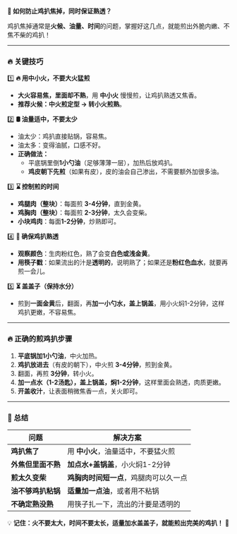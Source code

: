**📌 如何防止鸡扒焦掉，同时保证熟透？**  

鸡扒焦掉通常是**火候、油量、时间**的问题，掌握好这几点，就能煎出外脆内嫩、不焦不柴的鸡扒！  

---

### **🔥 关键技巧**
1️⃣ **🔥 用中小火，不要大火猛煎**  
   - **大火容易焦，里面却不熟**，用 **中小火** 慢慢煎，让鸡扒熟透又焦香。  
   - **推荐火候：中火煎定型 → 转小火煎熟**。  

2️⃣ **🛢️ 油量适中，不要太少**  
   - 油太少：鸡扒直接贴锅，容易焦。  
   - 油太多：变得油腻，口感不好。  
   - **正确做法：**  
     - 平底锅里倒**1小勺油**（足够薄薄一层），加热后放鸡扒。  
     - **鸡皮朝下先煎**（如果有皮），皮的油会自己渗出，不需要额外加很多油。  

3️⃣ **⌛ 控制煎的时间**  
   - **鸡腿肉（整块）**：每面煎 **3-4分钟**，直到金黄。  
   - **鸡胸肉（整块）**：每面煎 **2-3分钟**，太久会变柴。  
   - **小块鸡肉**：每面**1-2分钟**，炒熟即可。  

4️⃣ **🥩 确保鸡扒熟透**
   - **观察颜色**：生肉粉红色，熟了会变**白色或浅金黄**。  
   - **用筷子戳**：如果流出的汁是**透明的**，说明熟了；如果还是**粉红色血水**，就要再煎一会儿。  

5️⃣ **⏳ 盖盖子（保持水分）**
   - 煎到**一面金黄**后，翻面，再**加一小勺水，盖上锅盖**，用小火焖1-2分钟，这样鸡扒更嫩，不容易焦。  

---

### **🔥 正确的煎鸡扒步骤**
1. **平底锅加1小勺油**，中火加热。  
2. **鸡扒放进去**（有皮的朝下），中火煎 **3-4分钟**，煎到金黄。  
3. 翻面，再煎 **3分钟**，转小火。  
4. **加一点水（1-2汤匙），盖上锅盖，焖1-2分钟**，这样里面会熟透，肉质更嫩。  
5. **开盖收汁**，让表面稍微焦香一点，关火即可。  

---

### **📌 总结**
| **问题** | **解决方案** |
|---------|------------|
| **鸡扒焦了** | 用 **中小火**，油量适中，不要猛火煎 |
| **外焦但里面不熟** | **加点水+盖锅盖**，小火焖1-2分钟 |
| **煎太久变柴** | **鸡胸肉时间短一点**，鸡腿肉可以久一点 |
| **油不够鸡扒粘锅** | **适量加一点油**，或者用不粘锅 |
| **不确定熟没熟** | 用筷子扎一下，流出的汁要是透明的 |

💡 **记住：火不要太大，时间不要太长，适量加水盖盖子，就能煎出完美的鸡扒！** 🎉